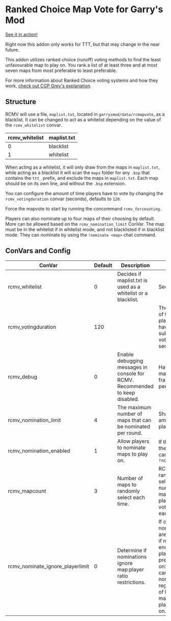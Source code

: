 # Ranked Choice Map Vote for Garry's Mod

[See it in action!](https://www.youtube.com/watch?v=MJ0SV3D3SEs)

Right now this addon only works for TTT, but that may change in the near future.

This addon utilizes ranked choice (runoff) voting methods to find the least unfavourable map to play on. You rank a list of at least three and at most seven maps from most preferable to least preferable. 

For more information about Ranked Choice voting systems and how they work, [check out CGP Grey's explanation](https://www.youtube.com/watch?v=3Y3jE3B8HsE).

## Structure

RCMV will use a file, `maplist.txt`, located in `garrysmod/data/rcmapvote`, as a blacklist. It can be changed to act as a whitelist depending on the value of the `rcmv_whitelist` convar.

|rcmv_whitelist|maplist.txt|
|---|---|
|0|blacklist|
|1|whitelist|

When acting as a whitelist, it will only draw from the maps in `maplist.txt`, while acting as a blacklist it will scan the `maps` folder for any `.bsp` that contains the `ttt_` prefix, and exclude the maps in `maplist.txt`. Each map should be on its own line, and without the `.bsp` extension.

You can configure the amount of time players have to vote by changing the  `rcmv_votingduration` convar (seconds), defaults to `120`.

Force the mapvote to start by running the concommand `rcmv_forcevoting`.

Players can also nominate up to four maps of their choosing by default. More can be allowed based on the `rcmv_nomination_limit` ConVar. The map must be in the whitelist if in whitelist mode, and not blacklisted if in blacklist mode. They can nominate by using the `!nominate <map>` chat command. 

## ConVars and Config

|ConVar|Default|Description|Notes|
|------|-------|-----------|-----|
|rcmv_whitelist|0|Decides if maplist.txt is used as a whitelist or a blacklist.|See above|
|rcmv_votingduration|120||The amount of time that players have to submit their votes (in seconds).|
|rcmv_debug|0|Enable debugging messages in console for RCMV. Recommended to keep disabled.|Hark, thy manifold is fraught with perils|
|rcmv_nomination_limit|4|The maximum number of maps that can be nominated per round.|Shared among all players.|
|rcmv_nomination_enabled|1|Allow players to nominate maps to play on.|If this is off then they can't use `!nominate`|
|rcmv_mapcount|3|Number of maps to randomly select each time.|RCMV will randomly select this number of maps for players to vote for each round.|
|rcmv_nominate_ignore_playerlimit|0|Determine if nominations ignore map:player ratio restrictions.|If off: nominations are rejected if not enough players present. If on: any map can be nominated regardless of how many players are on.|
